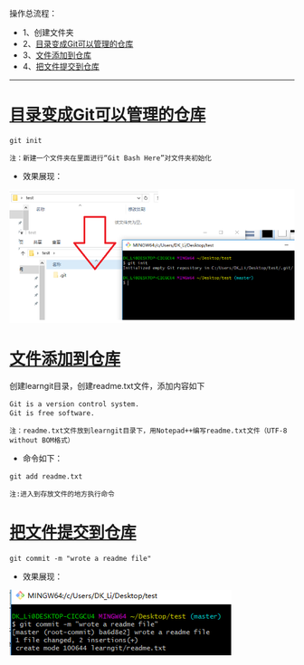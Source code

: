 操作总流程：
- 1、创建文件夹
- 2、[目录变成Git可以管理的仓库](#git-01)
- 3、[文件添加到仓库](#git-02)
- 4、[把文件提交到仓库](#git-03)

----------

# <a name="git-01" href="#" >目录变成Git可以管理的仓库</a>
```
git init
```
`注：新建一个文件夹在里面进行“Git Bash Here”对文件夹初始化`

- 效果展现：

![](image/3-1.png)

# <a name="git-02" href="#" >文件添加到仓库</a>
创建learngit目录，创建readme.txt文件，添加内容如下

```
Git is a version control system.
Git is free software.
```

`注：readme.txt文件放到learngit目录下，用Notepad++编写readme.txt文件（UTF-8 without BOM格式）`

- 命令如下：

```
git add readme.txt
```

`注:进入到存放文件的地方执行命令`

# <a name="git-03" href="#" >把文件提交到仓库</a>
```
git commit -m "wrote a readme file"
```

- 效果展现：

![image](image/3-2.png)